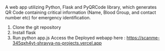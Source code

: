 A web app utilizing Python, Flask and PyQRCode library, which generates QR Code containing critical information (Name, Blood Group, and contact number etc) for emergency identification.
1. Clone the git repository
2. Install flask
3. Run python app.js
Access the Deployed webapp here : https://scanme-345qxh4yt-shravya-ns-projects.vercel.app
